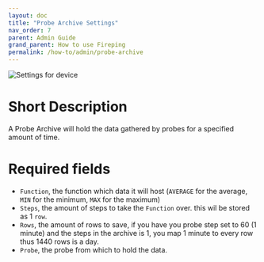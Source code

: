 ```yaml
---
layout: doc
title: "Probe Archive Settings"
nav_order: 7
parent: Admin Guide
grand_parent: How to use Fireping
permalink: /how-to/admin/probe-archive
---
```


![Settings for device](/fireping/assets/images/probe_archive_settings.png)

# Short Description
A Probe Archive will hold the data gathered by probes for a specified amount of time.

# Required fields
- `Function`, the function which data it will host (`AVERAGE` for the average, `MIN` for the minimum, `MAX` for the maximum)
- `Steps`, the amount of steps to take the `Function` over. this wil be stored as 1 `row`.
- `Rows`, the amount of rows to save, if you have you probe step set to 60 (1 minute) and the steps in the archive is 1, you map 1 minute to every row thus 1440 rows is a day.
- `Probe`, the probe from which to hold the data.